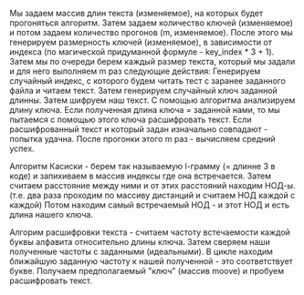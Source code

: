 Мы задаем массив длин текста (изменяемое), на которых будет прогоняться алгоритм. 
Затем задаем количество ключей (изменяемое) и потом задаем количество прогонов (m, изменяемое). 
После этого мы генерируем размерность ключей (изменяемое), в зависимости от индекса (по магической придуманной формуле - key_index * 3 + 1). 
Затем мы по очереди берем каждый размер текста, который мы задали и для него выполняем m раз следующие действия:
  Генерируем случайный индекс, с которого будем читать тест с заранее заданного файла и читаем текст. 
  Затем генерируем случайный ключ заданной длинны. Затем шифруем наш текст. С помощью алгоритма анализируем длину ключа. 
  Если полученная длина ключа = заданной нами, то мы пытаемся с помощью этого ключа расшифровать текст. 
  Если расшифрованный текст и который задан изначально совпадают - попытка удачна.
После прогонки этого m раз - вычисляем средний успех.

Алгоритм Касиски - берем так называемую l-грамму (= длинне 3 в коде) и запихиваем в массив индексы где она встречается. 
Затем считаем расстояние между ними и от этих расстояний находим НОД-ы. (т.е. два раза проходим по массиву дистанций и считаем НОД каждой с каждой) 
Потом находим самый встречаемый НОД - и этот НОД и есть длина нашего ключа.

Алгорим расшифровки текста - считаем частоту встечаемости каждой буквы алфавита относительно длины ключа. 
Затем сверяем наши полученные частоты с заданными (идеальными). 
В цикле находим ближайшую заданную частоту к нашей полученной - это соответствует букве. Получаем предполагаемый "ключ" (массив moove) и пробуем расшифровать текст.
